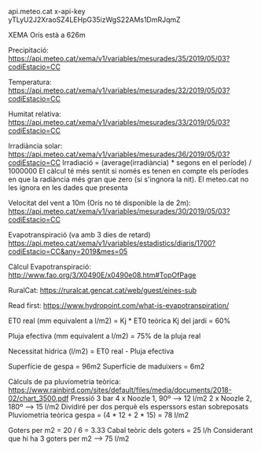 api.meteo.cat 
x-api-key
yTLyU2J2XraoSZ4LEHpG35izWgS22AMs1DmRJqmZ

XEMA Orís està a 626m

Precipitació:
https://api.meteo.cat/xema/v1/variables/mesurades/35/2019/05/03?codiEstacio=CC

Temperatura:
https://api.meteo.cat/xema/v1/variables/mesurades/32/2019/05/03?codiEstacio=CC

Humitat relativa:
https://api.meteo.cat/xema/v1/variables/mesurades/33/2019/05/03?codiEstacio=CC

Irradiància solar:
https://api.meteo.cat/xema/v1/variables/mesurades/36/2019/05/03?codiEstacio=CC
Irradiació = (average(irradiància) * segons en el període) / 1000000
El càlcul té més sentit si només es tenen en compte els períodes en que la radiància més gran que zero 
(si s'ingnora la nit). El meteo.cat no les ignora en les dades que presenta

Velocitat del vent a 10m (Orís no té disponible la de 2m):
https://api.meteo.cat/xema/v1/variables/mesurades/30/2019/05/03?codiEstacio=CC 

Evapotranspiració (va amb 3 dies de retard)
https://api.meteo.cat/xema/v1/variables/estadistics/diaris/1700?codiEstacio=CC&any=2019&mes=05

Càlcul Evapotranspiració:
http://www.fao.org/3/X0490E/x0490e08.htm#TopOfPage

RuralCat:
https://ruralcat.gencat.cat/web/guest/eines-sub

Read first:
https://www.hydropoint.com/what-is-evapotranspiration/

ET0 real (mm equivalent a l/m2) = Kj * ET0 teòrica
Kj del jardí = 60%

Pluja efectiva (mm equivalent a l/m2) = 75% de la pluja real

Necessitat hídrica (l/m2) = ET0 real - Pluja efectiva

Superfície de gespa = 96m2
Superfície de maduixers = 6m2

Càlculs de pa pluviometria teòrica:
https://www.rainbird.com/sites/default/files/media/documents/2018-02/chart_3500.pdf
Pressió 3 bar
4 x Noozle 1, 90º --> 12 l/m2
2 x Noozle 2, 180º --> 15 l/m2
Dividiré per dos perquè els esperssors estan sobreposats 
Pluviometria teòrica gespa = (4 * 12 + 2 * 15) = 78 l/m2

Goters per m2 = 20 / 6 = 3.33
Cabal teòric dels goters = 25 l/h
Considerant que hi ha 3 goters per m2 --> 75 l/m2





